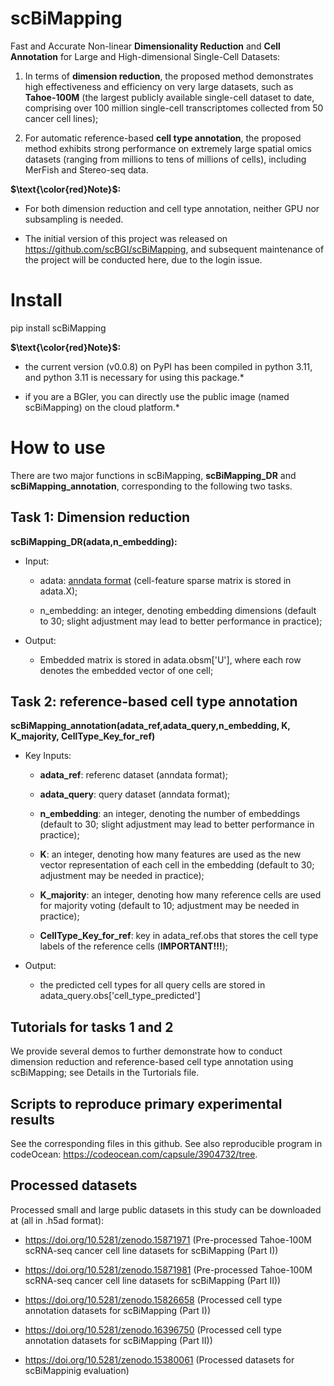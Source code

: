 # scBiMapping
Fast and Accurate Non-linear **Dimensionality Reduction** and **Cell Annotation** for Large and High-dimensional Single-Cell Datasets:

1. In terms of **dimension reduction**, the proposed method demonstrates high effectiveness and efficiency on very large datasets, such as **Tahoe-100M** (the largest publicly available single-cell dataset to date, comprising over 100 million single-cell transcriptomes collected from 50 cancer cell lines);

2. For automatic reference-based **cell type annotation**, the proposed method exhibits strong performance on extremely large spatial omics datasets (ranging from millions to tens of millions of cells), including MerFish and Stereo-seq data.

**$\text{\color{red}Note}$:**

* For both dimension reduction and cell type annotation, neither GPU nor subsampling is needed.

* The initial version of this project was released on https://github.com/scBGI/scBiMapping, and subsequent maintenance of the project will be conducted here, due to the login issue.



# Install 
pip install scBiMapping

**$\text{\color{red}Note}$:**

* the current version (v0.0.8) on PyPI has been compiled in python 3.11, and python 3.11 is necessary for using this package.*

* if you are a BGIer, you can directly use the public image (named scBiMapping) on the cloud platform.*

# How to use 
There are two major functions in scBiMapping, **scBiMapping_DR** and **scBiMapping_annotation**, corresponding to the following two tasks.
 
## Task 1: Dimension reduction

**scBiMapping_DR(adata,n_embedding):**

* Input: 
  * adata: [anndata format](https://anndata.readthedocs.io/en/latest/tutorials/notebooks/getting-started.html) (cell-feature sparse matrix is stored in adata.X);   

  * n_embedding: an integer, denoting embedding dimensions (default to 30; slight adjustment may lead to better performance in practice);

* Output:
  * Embedded matrix is stored in adata.obsm['U'], where each row denotes the embedded vector of one cell;

## Task 2: reference-based cell type annotation
**scBiMapping_annotation(adata_ref,adata_query,n_embedding, K, K_majority, CellType_Key_for_ref)**  

* Key Inputs: 
  * **adata_ref**: referenc dataset (anndata format);

  * **adata_query**: query dataset (anndata format); 

  * **n_embedding**: an integer, denoting the number of embeddings (default to 30; slight adjustment may lead to better performance in practice);  

  * **K**: an integer, denoting how many features are used as the new vector representation of each cell in the embedding (default to 30; adjustment may be needed in practice); 

  * **K_majority**: an integer, denoting how many reference cells are used for majority voting (default to 10; adjustment may be needed in practice);
 
  * **CellType_Key_for_ref**: key in adata_ref.obs that stores the cell type labels of the reference cells (**IMPORTANT!!!**);
 
 * Output:
   * the predicted cell types for all query cells are stored in adata_query.obs['cell_type_predicted']

## Tutorials for tasks 1 and 2

We provide several demos to further demonstrate how to conduct dimension reduction and reference-based cell type annotation using scBiMapping; see Details in the Turtorials file.

## Scripts to reproduce primary experimental results

See the corresponding files in this github. See also reproducible program in codeOcean: https://codeocean.com/capsule/3904732/tree.

## Processed datasets
Processed small and large public datasets in this study can be downloaded at (all in .h5ad format):

* https://doi.org/10.5281/zenodo.15871971 (Pre-processed Tahoe-100M scRNA-seq cancer cell line datasets for scBiMapping (Part I))

* https://doi.org/10.5281/zenodo.15871981 (Pre-processed Tahoe-100M scRNA-seq cancer cell line datasets for scBiMapping (Part II))

* https://doi.org/10.5281/zenodo.15826658 (Processed cell type annotation datasets for scBiMapping (Part I))
  
* https://doi.org/10.5281/zenodo.16396750 (Processed cell type annotation datasets for scBiMapping (Part II))

* https://doi.org/10.5281/zenodo.15380061 (Processed datasets for scBiMappinig evaluation)


